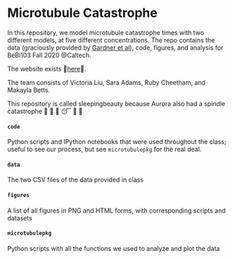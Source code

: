 # Microtubule Catastrophe
In this repository, we model microtubule catastrophe times with two different models, at five different concentrations. The repo contains the data (graciously provided by [Gardner et al](https://cbs.umn.edu/gardner-lab/home)), code, figures, and analysis for BeBi103 Fall 2020 @Caltech.

The website exists :crown:[here](https://liuvictoria.github.io/sleepingbeauty/):crown:. 


The team consists of Victoria Liu, Sara Adams, Ruby Cheetham, and Makayla Betts.


This repository is called sleepingbeauty because Aurora also had a spindle catastrophe :crown: :european_castle: :dizzy: :sleeping: :eyes: :dancer:

#### `code`
Python scripts and IPython notebooks that were used throughout the class; useful to see our process, but see `microtubulepkg` for the real deal.

#### `data`
The two CSV files of the data provided in class

#### `figures`
A list of all figures in PNG and HTML forms, with corresponding scripts and datasets

#### `microtubulepkg`
Python scripts with all the functions we used to analyze and plot the data


